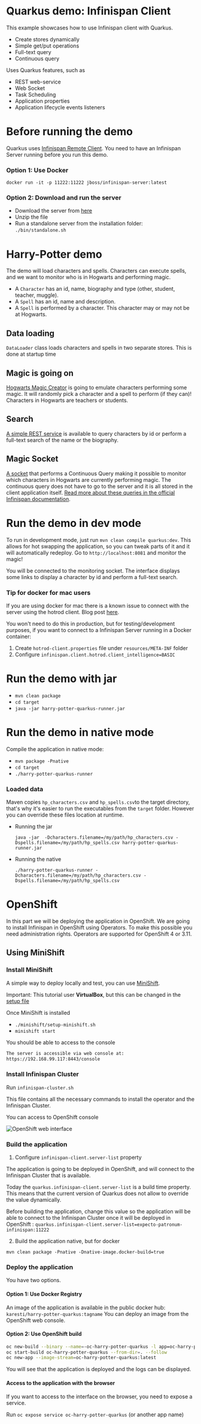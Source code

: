 # Quarkus demo: Infinispan Client

This example showcases how to use Infinispan client with Quarkus.
* Create stores dynamically
* Simple get/put operations
* Full-text query
* Continuous query

Uses Quarkus features, such as
* REST web-service
* Web Socket
* Task Scheduling
* Application properties
* Application lifecycle events listeners

# Before running the demo

Quarkus uses [Infinispan Remote Client](http://infinispan.org/docs/dev/user_guide/user_guide.html#client_server).
You need to have an Infinispan Server running before you run this demo.

### Option 1: Use Docker 
`docker run -it -p 11222:11222 jboss/infinispan-server:latest`

### Option 2: Download and run the server
- Download the server from [here](http://downloads.jboss.org/infinispan/10.0.0.Beta2/infinispan-server-10.0.0.Beta2.zip)
- Unzip the file 
- Run a standalone server from the installation folder: `./bin/standalone.sh`

# Harry-Potter demo

The demo will load characters and spells. Characters can execute spells, and we want to monitor who is in Hogwarts and 
performing magic.

- A `Character` has an id, name, biography and type (other, student, teacher, muggle).
- A `Spell` has an id, name and description.
- A `Spell` is performed by a character. This character may or may not be at Hogwarts.

## Data loading

`DataLoader` class loads characters and spells in two separate stores.
This is done at startup time

## Magic is going on
[Hogwarts Magic Creator](src/main/java/org/infinispan/hp/service/HogwartsMagicCreator.java) is going to emulate
characters performing some magic. It will randomly pick a character and a spell to perform (if they can)!
Characters in Hogwarts are teachers or students. 

## Search
[A simple REST service](src/main/java/org/infinispan/hp/CharactersResource.java) is available to query
characters by id or perform a full-text search of the name or the biography. 

## Magic Socket
[A socket](src/main/java/org/infinispan/hp/HogwartsMagicWebSocket.java) that performs a Continuous Query making it possible to
monitor which characters in Hogwarts are currently performing magic.
The continuous query does not have to go to the server and it is all stored in the client application itself. [Read more 
about these queries in the official Infinispan documentation](http://infinispan.org/docs/stable/user_guide/user_guide.html#query_continuous).

# Run the demo in dev mode
To run in development mode, just run `mvn clean compile quarkus:dev`. This allows for hot swapping the application, so you can tweak parts of it 
and it will automatically redeploy.
Go to `http://localhost:8081` and monitor the magic!

You will be connected to the monitoring socket. The interface displays some links to display a character by id and
 perform a full-text search.

### Tip for docker for mac users
If you are using docker for mac there is a known issue to connect with the server using the hotrod client.
Blog post [here](https://blog.infinispan.org/2018/03/accessing-infinispan-inside-docker-for.html]).

You won't need to do this in production, but for testing/development purposes, if you want to connect to a Infinispan 
Server running in a Docker container:

1) Create `hotrod-client.properties` file under `resources/META-INF` folder
2) Configure `infinispan.client.hotrod.client_intelligence=BASIC`

# Run the demo with jar

- `mvn clean package`
- `cd target`
- `java -jar harry-potter-quarkus-runner.jar`

# Run the demo in native mode
Compile the application in native mode:

- `mvn package -Pnative`
- `cd target`
- `./harry-potter-quarkus-runner`

### Loaded data 
Maven copies `hp_characters.csv` and `hp_spells.csv`to the target directory, that's why it's easier to run the executables
from the `target` folder. However you can override these files location at runtime.

- Running the jar
 
   `java -jar  -Dcharacters.filename=/my/path/hp_characters.csv -Dspells.filename=/my/path/hp_spells.csv harry-potter-quarkus-runner.jar`

- Running the native
 
   `./harry-potter-quarkus-runner -Dcharacters.filename=/my/path/hp_characters.csv -Dspells.filename=/my/path/hp_spells.csv`


# OpenShift

In this part we will be deploying the application in OpenShift. 
We are going to install Infinispan in OpenShift using Operators. To make this possible you need administration rights.
Operators are supported for OpenShift 4 or 3.11.

## Using MiniShift

### Install MiniShift
A simple way to deploy locally and test, you can use [MiniShift](https://docs.okd.io/latest/minishift/getting-started/installing.html).

Important: This tutorial user **VirtualBox**, but this can be changed in the [setup file](./minishift/setup-minishift.sh)

Once MiniShift is installed

- `./minishift/setup-minishift.sh`
- `minishift start`

You should be able to access to the console

```bash
The server is accessible via web console at:
https://192.168.99.117:8443/console
```

### Install Infinispan Cluster

Run `infinispan-cluster.sh`

This file contains all the necessary commands to install the operator and the Infinispan Cluster.

You can access to OpenShift console

![OpenShift web interface](./minishift/OperatorAndCluster.png)

### Build the application

1) Configure `infinispan-client.server-list` property

The application is going to be deployed in OpenShift, and will connect to the Infinispan Cluster that is available.

Today the `quarkus.infinispan-client.server-list` is a build time property. This means that the current version of
Quarkus does not allow to override the value dynamically. 

Before building the application, change this value so the application will be able to connect to the Infinispan Cluster
once it will be deployed in OpenShift :
`quarkus.infinispan-client.server-list=expecto-patronum-infinispan:11222`

2) Build the application native, but for docker

`mvn clean package -Pnative -Dnative-image.docker-build=true`

### Deploy the application
You have two options.

#### Option 1: Use Docker Registry
An image of the application is available in the public docker hub: 
`karesti/harry-potter-quarkus:tagname`
You can deploy an image from the OpenShift web console. 

#### Option 2: Use OpenShift build

```bash 
oc new-build --binary --name=-oc-harry-potter-quarkus -l app=oc-harry-potter-quarkus
oc start-build oc-harry-potter-quarkus --from-dir=. --follow
oc new-app --image-stream=oc-harry-potter-quarkus:latest
```
You will see that the application is deployed and the logs can be displayed.

#### Access to the application with the browser

If you want to access to the interface on the browser, you need to expose a service.

Run `oc expose service oc-harry-potter-quarkus` (or another app name)





